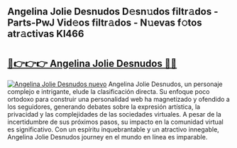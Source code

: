 ## Angelina Jolie Desnudos D𝚎sn𝚞dos filtr𝚊dos - Parts-PwJ Vid𝚎os filtr𝚊dos - N𝚞evas f𝚘tos atr𝚊ctivas Kl466

# <h2><a href="http://mb8tyb.tromn.icu/?c=Angelina+Jolie+Desnudos">🔗👉👉👉 Angelina Jolie Desnudos 🔗🔗</a></h2>

[![Angelina Jolie Desnudos nuevo](https://i.imgur.com/pEAQMta.gif)](http://mb8tyb.tromn.icu/?c=Angelina+Jolie+Desnudos)
Angelina Jolie Desnudos, un personaje complejo e intrigante, elude la clasificación directa. Su enfoque poco ortodoxo para construir una personalidad web ha magnetizado y ofendido a los seguidores, generando debates sobre la expresión artística, la privacidad y las complejidades de las sociedades virtuales. A pesar de la incertidumbre de sus próximos pasos, su impacto en la comunidad virtual es significativo. Con un espíritu inquebrantable y un atractivo innegable, Angelina Jolie Desnudos journey en el mundo en línea es imparable.
